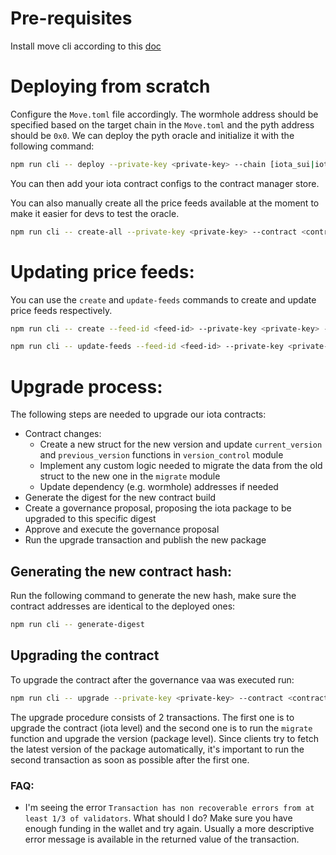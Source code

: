 # Pre-requisites

Install move cli according to this [doc](../contracts/README.md)

# Deploying from scratch

Configure the `Move.toml` file accordingly. The wormhole address should be specified based on the target chain in the `Move.toml` and the pyth address should be `0x0`.
We can deploy the pyth oracle and initialize it with the following command:

```bash
npm run cli -- deploy --private-key <private-key> --chain [iota_sui|iota_sui]
```

You can then add your iota contract configs to the contract manager store.

You can also manually create all the price feeds available at the moment to make it easier for devs to test the oracle.

```bash
npm run cli -- create-all --private-key <private-key> --contract <contract-id>
```

# Updating price feeds:

You can use the `create` and `update-feeds` commands to create and update price feeds respectively.

```bash
npm run cli -- create --feed-id <feed-id> --private-key <private-key> --contract <contract-id>
```

```bash
npm run cli -- update-feeds --feed-id <feed-id> --private-key <private-key> --contract <contract-id>
```

# Upgrade process:

The following steps are needed to upgrade our iota contracts:

- Contract changes:
  - Create a new struct for the new version and update `current_version` and `previous_version` functions in `version_control` module
  - Implement any custom logic needed to migrate the data from the old struct to the new one in the `migrate` module
  - Update dependency (e.g. wormhole) addresses if needed
- Generate the digest for the new contract build
- Create a governance proposal, proposing the iota package to be upgraded to this specific digest
- Approve and execute the governance proposal
- Run the upgrade transaction and publish the new package

## Generating the new contract hash:

Run the following command to generate the new hash, make sure the contract addresses are identical to the deployed ones:

```bash
npm run cli -- generate-digest
```

## Upgrading the contract

To upgrade the contract after the governance vaa was executed run:

```bash
npm run cli -- upgrade --private-key <private-key> --contract <contract-id> --vaa <upgrade-vaa>
```

The upgrade procedure consists of 2 transactions. The first one is to upgrade the contract (iota level) and the second one is to run the `migrate` function and upgrade the version (package level).
Since clients try to fetch the latest version of the package automatically, it's important to run the second transaction as soon as possible after the first one.

### FAQ:

- I'm seeing the error `Transaction has non recoverable errors from at least 1/3 of validators`. What should I do?
  Make sure you have enough funding in the wallet and try again. Usually a more descriptive error message is available in the returned value of the transaction.
